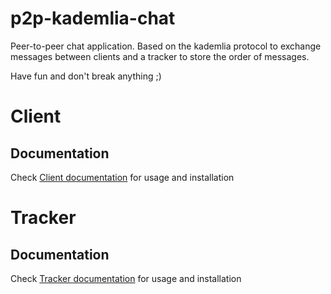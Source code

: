 # p2p-kademlia-chat
Peer-to-peer chat application.
Based on the kademlia protocol to exchange messages between clients and a tracker to store the order of messages.

Have fun and don't break anything ;)

# Client
## Documentation
Check [Client documentation](client/docs/README.md) for usage and installation

# Tracker
## Documentation
Check [Tracker documentation](tracker/docs/README.md) for usage and installation
